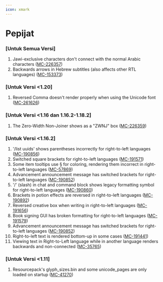 ```yaml
---
icon: xmark
---
```


# Pepijat

### \[Untuk Semua Versi]

1. Jawi-exclusive characters don't connect with the normal Arabic characters ([MC-226357](https://bugs.mojang.com/browse/MC-226357))
2. Backwards arrows in Hebrew subtitles (also affects other RTL languages) ([MC-153373](https://bugs.mojang.com/browse/MC-153373))

### \[Untuk Versi <1.20]

1. Reversed Comma doesn't render properly when using the Unicode font ([MC-261626](https://bugs.mojang.com/browse/MC-261626))

### \[Untuk Versi <1.16 dan 1.16.2-1.18.2]

1. The Zero-Width Non-Joiner shows as a "ZWNJ" box ([MC-226359](https://bugs.mojang.com/browse/MC-226359))

### \[Untuk Versi <1.16.2]

1. '/list uuids' shows parentheses incorrectly for right-to-left languages ([MC-190856](https://bugs.mojang.com/browse/MC-190856))
2. Switched square brackets for right-to-left languages ([MC-191571](https://bugs.mojang.com/browse/MC-191571))
3. Some item tooltips use § for coloring, rendering them incorrect in right-to-left languages ([MC-57869](https://bugs.mojang.com/browse/MC-57869))
4. Advancement announcement message has switched brackets for right-to-left languages ([MC-190852](https://bugs.mojang.com/browse/MC-190852))
5. '/' (slash) in chat and command block shows legacy formatting symbol for right-to-left languages ([MC-190860](https://bugs.mojang.com/browse/MC-190860))
6. Brackets in potion effects are reversed in right-to-left languages ([MC-190892](https://bugs.mojang.com/browse/MC-190892))
7. Reversed creative box when writing in right-to-left languages ([MC-191656](https://bugs.mojang.com/browse/MC-191656))
8. Book signing GUI has broken formatting for right-to-left languages ([MC-191579](https://bugs.mojang.com/browse/MC-191579))
9. Advancement announcement message has switched brackets for right-to-left languages ([MC-190852](https://bugs.mojang.com/browse/MC-190852))
10. Right-to-left text is rendered bottom-up in some cases ([MC-191441](https://bugs.mojang.com/browse/MC-191441))
11. Viewing text in Right-to-Left language while in another language renders backwards and non-connected ([MC-35765](https://bugs.mojang.com/browse/MC-35765))

### \[Untuk Versi <1.11]

1. Resourcepack's glyph\_sizes.bin and some unicode\_pages are only loaded on startup ([MC-41270](https://bugs.mojang.com/browse/MC-41270))
